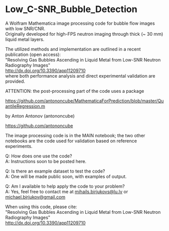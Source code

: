 # Low_C-SNR_Bubble_Detection
A Wolfram Mathematica image processing code for bubble flow images with low SNR/CNR.  
Originally developed for high-FPS neutron imaging through thick (~ 30 mm) liquid metal layers.  

The utilized methods and implementation are outlined in a recent publication (open access):  
"Resolving Gas Bubbles Ascending in Liquid Metal from Low-SNR Neutron Radiography Images"  
http://dx.doi.org/10.3390/app11209710  
where both performance analysis and direct experimental validation are provided.

ATTENTION: the post-processing part of the code uses a package

https://github.com/antononcube/MathematicaForPrediction/blob/master/QuantileRegression.m

by Anton Antonov (antononcube)

https://github.com/antononcube


The image processing code is in the MAIN notebook; the two other notebooks are the code used for validation based on reference experiments.


Q: How does one use the code?  
A: Instructions soon to be posted here.  


Q: Is there an example dataset to test the code?  
A: One will be made public soon, with examples of output.  


Q: Am I available to help apply the code to your problem?  
A: Yes, feel free to contact me at mihails.birjukovs@lu.lv or michael.birjukov@gmail.com  


When using this code, please cite:  
"Resolving Gas Bubbles Ascending in Liquid Metal from Low-SNR Neutron Radiography Images"  
http://dx.doi.org/10.3390/app11209710  
